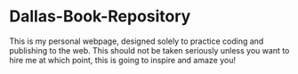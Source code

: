Dallas-Book-Repository
======================

This is my personal webpage, designed solely to practice coding and publishing to the web.  This should not be taken 
seriously unless you want to hire me at which point, this is going to inspire and amaze you!
